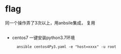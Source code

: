 
# flag
同一个操作弄了3次以上，用anbsile集成， 复用


## 
- centos7 一键安装python3.7环境 
    ```shell
      ansible centos4Py3.yaml -e "host=xxxx" -u root
    ```
